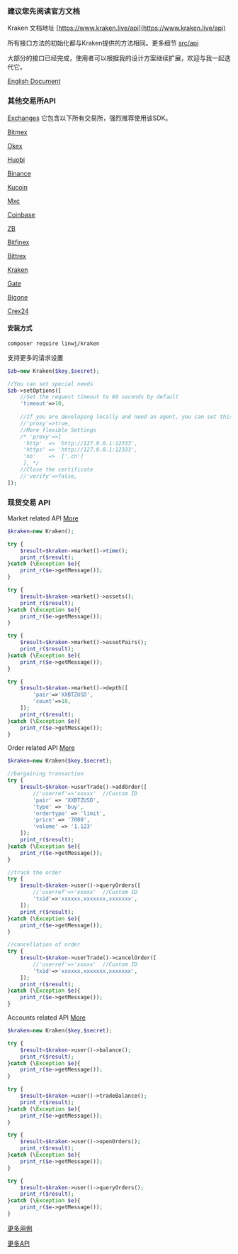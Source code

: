 ### 建议您先阅读官方文档

Kraken 文档地址 [https://www.kraken.live/api](https://www.kraken.live/api)

所有接口方法的初始化都与Kraken提供的方法相同。更多细节 [src/api](https://github.com/zhouaini528/kraken-php/tree/master/src/Api)

大部分的接口已经完成，使用者可以根据我的设计方案继续扩展，欢迎与我一起迭代它。

[English Document](https://github.com/zhouaini528/kraken-php/blob/master/README.md)

### 其他交易所API

[Exchanges](https://github.com/zhouaini528/exchanges-php) 它包含以下所有交易所，强烈推荐使用该SDK。

[Bitmex](https://github.com/zhouaini528/bitmex-php)

[Okex](https://github.com/zhouaini528/okex-php)

[Huobi](https://github.com/zhouaini528/huobi-php)

[Binance](https://github.com/zhouaini528/binance-php)

[Kucoin](https://github.com/zhouaini528/kucoin-php)

[Mxc](https://github.com/zhouaini528/mxc-php)

[Coinbase](https://github.com/zhouaini528/coinbase-php)

[ZB](https://github.com/zhouaini528/zb-php)

[Bitfinex](https://github.com/zhouaini528/zb-php)

[Bittrex](https://github.com/zhouaini528/bittrex-php)

[Kraken](https://github.com/zhouaini528/kraken-php)

[Gate](https://github.com/zhouaini528/gate-php)

[Bigone](https://github.com/zhouaini528/bigone-php)   

[Crex24](https://github.com/zhouaini528/crex24-php)   

#### 安装方式
```
composer require linwj/kraken
```

支持更多的请求设置
```php
$zb=new Kraken($key,$secret);

//You can set special needs
$zb->setOptions([
    //Set the request timeout to 60 seconds by default
    'timeout'=>10,
    
    //If you are developing locally and need an agent, you can set this
    //'proxy'=>true,
    //More flexible Settings
    /* 'proxy'=>[
     'http'  => 'http://127.0.0.1:12333',
     'https' => 'http://127.0.0.1:12333',
     'no'    =>  ['.cn']
     ], */
    //Close the certificate
    //'verify'=>false,
]);
```

### 现货交易 API

Market related API [More](https://github.com/zhouaini528/kraken-php/blob/master/tests/market.php)
```php
$kraken=new Kraken();

try {
    $result=$kraken->market()->time();
    print_r($result);
}catch (\Exception $e){
    print_r($e->getMessage());
}

try {
    $result=$kraken->market()->assets();
    print_r($result);
}catch (\Exception $e){
    print_r($e->getMessage());
}

try {
    $result=$kraken->market()->assetPairs();
    print_r($result);
}catch (\Exception $e){
    print_r($e->getMessage());
}

try {
    $result=$kraken->market()->depth([
        'pair'=>'XXBTZUSD',
        'count'=>10,
    ]);
    print_r($result);
}catch (\Exception $e){
    print_r($e->getMessage());
}
```

Order related API [More](https://github.com/zhouaini528/kraken-php/blob/master/tests/user_trade.php)
```php
$kraken=new Kraken($key,$secret);

//bargaining transaction
try {
    $result=$kraken->userTrade()->addOrder([
        //'userref'=>'xxxxx'  //Custom ID
        'pair' => 'XXBTZUSD',
        'type' => 'buy',
        'ordertype' => 'limit',
        'price' => '7000',
        'volume' => '1.123'
    ]);
    print_r($result);
}catch (\Exception $e){
    print_r($e->getMessage());
}

//track the order
try {
    $result=$kraken->user()->queryOrders([
        //'userref'=>'xxxxx'  //Custom ID
        'txid'=>'xxxxxx,xxxxxxx,xxxxxxx',
    ]);
    print_r($result);
}catch (\Exception $e){
    print_r($e->getMessage());
}

//cancellation of order
try {
    $result=$kraken->userTrade()->cancelOrder([
        //'userref'=>'xxxxx'  //Custom ID
        'txid'=>'xxxxxx,xxxxxxx,xxxxxxx',
    ]);
    print_r($result);
}catch (\Exception $e){
    print_r($e->getMessage());
}
```

Accounts related API [More](https://github.com/zhouaini528/kraken-php/blob/master/tests/user.php)
```php
$kraken=new Kraken($key,$secret);

try {
    $result=$kraken->user()->balance();
    print_r($result);
}catch (\Exception $e){
    print_r($e->getMessage());
}

try {
    $result=$kraken->user()->tradeBalance();
    print_r($result);
}catch (\Exception $e){
    print_r($e->getMessage());
}

try {
    $result=$kraken->user()->openOrders();
    print_r($result);
}catch (\Exception $e){
    print_r($e->getMessage());
}

try {
    $result=$kraken->user()->queryOrders();
    print_r($result);
}catch (\Exception $e){
    print_r($e->getMessage());
}

```

[更多用例](https://github.com/zhouaini528/kraken-php/tree/master/tests)

[更多API](https://github.com/zhouaini528/kraken-php/tree/master/src/Api)

